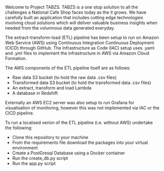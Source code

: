 Welcome to Project TABZS. 
TABZS is a one stop solution to all the challenges a National Cafe Shop faces today as the it grows. We have carefully built an application that includes cutting edge technologies involving cloud solutions which will deliver valuable business insights when needed from the volumnous data generated everyday.

The extract-transform-load (ETL) pipeline has been setup to run on Amazon Web Service (AWS) using Continuous Integration Continuous Deployment (CICD) through GitHub. The Infrastructure as Code (IAC) setup uses .yaml and .yml files to implement the infrastructure in AWS via Amazon Cloud Formation.

The AWS components of the ETL pipeline itself are as follows:

- Raw data S3 bucket (to hold the raw data .csv files)
- Transformed data S3 bucket (to hold the transformed data .csv files)
- An extract, transform and load Lambda
- A database in Redshift

Externally an AWS EC2 server was also setup to run Grafana for visualisation of monitoring, however this was not implemented via IAC or the CICD pipeline.

To run a localised verion of the ETL pipeline (i.e. without AWS) undertake the following: 
- Clone this repository to your machine
- From the requirements file download the packages into your virtual environment
- Create a PostGresql Database using a Docker container
- Run the create_db.py script
- Run the app.py script 
